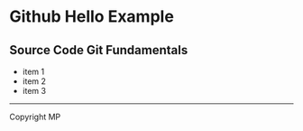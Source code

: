 # Github Hello Example

## Source Code Git Fundamentals

* item 1
* item 2
* item 3

---

Copyright MP
